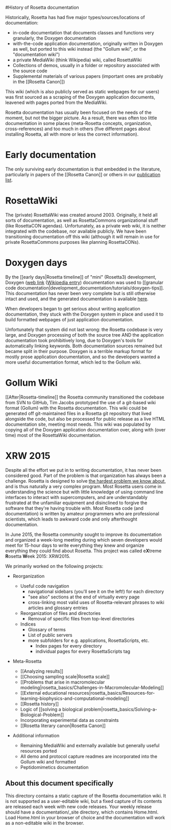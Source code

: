 #History of Rosetta documentation

Historically, Rosetta has had five major types/sources/locations of documentation:
* in-code documentation that documents classes and functions very granularly, the Doxygen documentation
* with-the-code application documentation, originally written in Doxygen as well, but ported to this wiki instead (the "Gollum wiki", or the "documentation wiki")
* a private MediaWiki (think Wikipedia) wiki, called RosettaWiki
* Collections of demos, usually in a folder or repository associated with the source code
* Supplemental materials of various papers (important ones are probably in the [[Rosetta Canon]])

This wiki (which is also publicly served as static webpages for our users) was first sourced as a scraping of the Doxygen application documents, leavened with pages ported from the MediaWiki.

Rosetta documentation has usually been focused on the needs of the moment, but not the bigger picture.  As a result, there was often too little documentation in some places (meta-Rosetta concepts, organization, cross-references) and too much in others (five different pages about installing Rosetta, all with more or less the correct information).

Early documentation
===================
The only surviving early documentation is that embedded in the literature, particularly in papers of the [[Rosetta Canon]] or others in our [publication list](http://www.rosettacommons.org/about/pubs).

RosettaWiki
===========
The (private) RosettaWiki was created around 2003. Originally, it held all sorts of documentation, as well as RosettaCommons organizational stuff (like RosettaCON agendas). Unfortunately, as a private web wiki, it is neither integrated with the codebase, nor available publicly. We have been transitioning documentation off this wiki (although it will remain in use for private RosettaCommons purposes like planning RosettaCONs).

Doxygen days
============
By the [[early days|Rosetta timeline]] of "mini" (Rosetta3) development, Doxygen ([web link](http://www.doxygen.org) ([Wikipedia entry](http://en.wikipedia.org/wiki/Doxygen)) documentation was used to [[granular code documentation|development_documentation/tutorials/doxygen-tips]].
This documentation has never been very complete but is still otherwise intact and used, and the generated documentation is available [here](http://www.rosettacommons.org/manuals/latest/main/).

When developers began to get serious about writing application documentation, they stuck with the Doxygen system in place and used it to build formatted webpages of just application documentation.

Unfortunately that system did not last wrong: the Rosetta codebase is very large, and Doxygen processing of both the source tree AND the application documentation took prohibitively long, due to Doxygen's tools for automatically linking keywords.
Both documentation sources remained but became split in their purpose.
Doxygen is a terrible markup format for mostly prose application documentation, and so the developers wanted a more useful documentation format, which led to the Gollum wiki.

Gollum Wiki
===========
[[After|Rosetta-timeline]] the Rosetta community transitioned the codebase from SVN to GitHub, Tim Jacobs prototyped the use of a git-based wiki format (Gollum) with the Rosetta documentation. This wiki could be generated off git-maintained files in a Rosetta git repository that lived alongside the code, but also be processed for public release as a live HTML documentation site, meeting most needs. This wiki was populated by copying all of the Doxygen application documentation over, along with (over time) most of the RosettaWiki documentation.

XRW 2015
==========
Despite all the effort we put in to writing documentation, it has never been considered good. Part of the problem is that organization has always been a challenge. 
Rosetta is designed to solve [the hardest problem we know about](http://xkcd.com/1430), and is thus naturally a very complex program. 
Most Rosetta users come in understanding the science but with little knowledge of using command line interfaces to interact with supercomputers, and are understandably frustrated at the unfamiliar equipment and disinclined to forgive the software that they're having trouble with. 
Most Rosetta code (and documentation) is written by amateur programmers who are professional scientists, which leads to awkward code and only afterthought documentation.

In June 2015, the Rosetta community sought to improve its documentation and organized a week-long meeting during which seven developers would meet for 15-hour days to write everything they knew and organize everything they could find about Rosetta. 
This project was called e**X**treme **R**osetta **W**eek 2015: XRW2015.

We primarily worked on the following projects:
* Reorganization
	* Useful code navigation
		* navigational sidebars (you'll see it on the left!) for each directory
		* "see also" sections at the end of virtually every page
		* cross-linking most valid uses of Rosetta-relevant phrases to wiki articles and glossary entries
	* Reorganization of files and directories
		* Removal of specific files from top-level directories
	* Indices
		* Glossary of terms
		* List of public servers
		* more subfolders for e.g. applications, RosettaScripts, etc.
			* Index pages for every directory
			* individual pages for every RosettaScripts tag

* Meta-Rosetta
	* [[Analyzing results]]
	* [[Choosing sampling scale|Rosetta scale]]
	* [[Problems that arise in macromolecular modeling|rosetta_basics/Challenges-in-Macromolecular-Modeling]]
	* [[External educational resources|rosetta_basics/Resources-for-learning-biophysics-and-computational-modeling]]
	* [[Rosetta history]]
	* Logic of [[solving a biological problem|rosetta_basics/Solving-a-Biological-Problem]]
	* Incorporating experimental data as constraints
	* [[Rosetta literary canon|Rosetta Canon]]

* Additional information
	* Remaining MediaWiki and externally available but generally useful resources ported
	* All demo and protocol capture readmes are incorporated into the Gollum wiki and formatted 
	* Peptidomimetics documentation



## About this document specifically

This directory contains a static capture of the Rosetta documentation wiki.  It is not supported as a user-editable wiki, but a fixed capture of its contents are released each week with new code releases.  Your weekly release should have a documentation/_site directory, which contains Home.html.  Load Home.html in your browser of choice and the documentation will work as a non-editable wiki in the browser.
